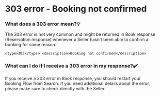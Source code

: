﻿---
sidebar_position: 15
---

# 303 error - Booking not confirmed

### What does a 303 error mean?💡
The 303 error is not very common and might be returned in Book response (Reservation response) whenever a Seller hasn't been able to confirm a booking for some reason.
```
<type>303</type> <description>Booking not confirmed</description>
```

### What can I do if I receive a 303 error in my response?✔️
If you receive a 303 error in Book response, you should restart your Booking Flow from Search. If you need additional details about the error, please make sure to check directly with the Seller.
